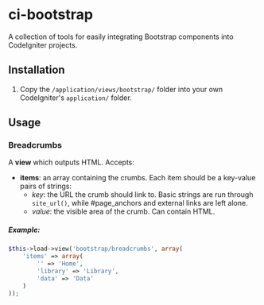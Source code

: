 ci-bootstrap
=============

A collection of tools for easily integrating Bootstrap components into CodeIgniter projects.


## Installation

1. Copy the `/application/views/bootstrap/` folder into your own CodeIgniter's `application/` folder.


## Usage

### Breadcrumbs
A **view** which outputs HTML. Accepts:

* **items**: an array containing the crumbs.  Each item should be a key-value pairs of strings:
  * *key*: the URL the crumb should link to.  Basic strings are run through `site_url()`, while #page_anchors and external links are left alone.
  * *value*: the visible area of the crumb.  Can contain HTML.


##### Example:
```php
$this->load->view('bootstrap/breadcrumbs', array(
	'items' => array(
		'' => 'Home',
		'library' => 'Library',
		'data' => 'Data'
	)
));
```
